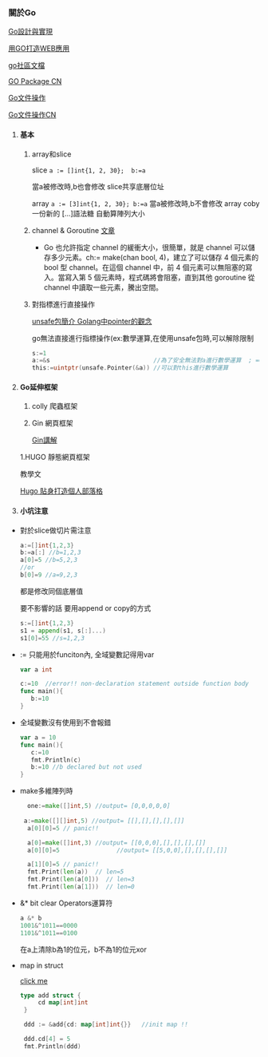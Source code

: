 ### 關於Go

   [Go設計與實現](https://draveness.me/golang/docs/part3-runtime/ch06-concurrency/golang-channel/)

   [用GO打造WEB應用](https://willh.gitbook.io/build-web-application-with-golang-zhtw/04.0)

   [go社區文檔](https://learnku.com/go/docs)

   [GO Package CN](https://studygolang.com/pkgdoc)

   [Go文件操作](https://www.devdungeon.com/content/working-files-go)

   [Go文件操作CN](https://mp.weixin.qq.com/s/dQUEq0lJekEUH4CHEMwANw)
1. #### 基本
   1. array和slice
   
      slice
      ```a := []int{1, 2, 30};  b:=a```      
      
      當a被修改時,b也會修改 slice共享底層位址
   
      array
      ```a := [3]int{1, 2, 30}; b:=a``` 
      當a被修改時,b不會修改 array coby一份新的
      [...]語法糖 自動算陣列大小
   
   2. channel & Goroutine
      [文章](https://zhuanlan.zhihu.com/p/55295257)
      
      - Go 也允許指定 channel 的緩衝大小，很簡單，就是 channel 可以儲存多少元素。ch:= make(chan bool, 4)，建立了可以儲存 4 個元素的 bool 型 channel。在這個 channel 中，前 4 個元素可以無阻塞的寫入。當寫入第 5 個元素時，程式碼將會阻塞，直到其他 goroutine 從 channel 中讀取一些元素，騰出空間。
   
   3. 對指標進行直接操作
      
      [unsafe包簡介 Golang中pointer的觀念](https://www.mdeditor.tw/pl/gr8H/zh-tw)

      go無法直接進行指標操作(ex:數學運算,在使用unsafe包時,可以解除限制

      ```go
      s:=1
      a:=&s                             //為了安全無法對a進行數學運算  ; == 除外
      this:=uintptr(unsafe.Pointer(&a)) //可以對this進行數學運算
      
      ```
      

2. #### Go延伸框架
   1. colly 
   爬蟲框架
   1. Gin
   網頁框架

      [Gin講解](https://github.com/overnote/over-golang/blob/master/05-%E5%B8%B8%E7%94%A8%E6%A1%86%E6%9E%B6/gin-01-%E5%9F%BA%E6%9C%AC%E4%BD%BF%E7%94%A8.md)

   1.HUGO
   靜態網頁框架

      教學文

      [Hugo 貼身打造個人部落格](https://ithelp.ithome.com.tw/users/20106430/ironman/3613)

3. #### 小坑注意
- 對於slice做切片需注意
  ```go 
  a:=[]int{1,2,3}
  b:=a[:] //b=1,2,3
  a[0]=5 //b=5,2,3
  //or
  b[0]=9 //a=9,2,3
  ```

  都是修改同個底層值

  要不影響的話 要用append or copy的方式 
  ```go 
  s:=[]int{1,2,3}
  s1 = append(s1, s[:]...)
  s1[0]=55 //s=1,2,3

  ```
  

- := 只能用於funciton內, 全域變數記得用var
   ```go
   var a int

   c:=10  //error!! non-declaration statement outside function body
   func main(){
      b:=10 
   }
   ```
- 全域變數沒有使用到不會報錯
   ```go
   var a = 10
   func main(){
      c:=10
      fmt.Println(c)
      b:=10 //b declared but not used 
   }
   ```
- make多維陣列時
  ```go
	one:=make([]int,5) //output= [0,0,0,0,0]
	
   a:=make([][]int,5) //output= [[],[],[],[],[]] 
	a[0][0]=5 // panic!!

	a[0]=make([]int,3) //output= [[0,0,0],[],[],[],[]]
	a[0][0]=5 				 //output= [[5,0,0],[],[],[],[]]

	a[1][0]=5 // panic!!
	fmt.Print(len(a))  // len=5
	fmt.Print(len(a[0]))  // len=3
	fmt.Print(len(a[1]))  // len=0

  ```
- &* bit clear Operators運算符
  ```go
  a &* b 
  1001&^1011==0000
  1101&^1011==0100
  ```
  在a上清除b為1的位元，b不為1的位元xor
  
- map in struct
  
   [click me](https://stackoverflow.com/questions/34972157/structure-with-nested-maps-golang)

   ```go
   type add struct {
		cd map[int]int
	}

	ddd := &add{cd: map[int]int{}}   //init map !!

	ddd.cd[4] = 5
	fmt.Println(ddd)
   ```